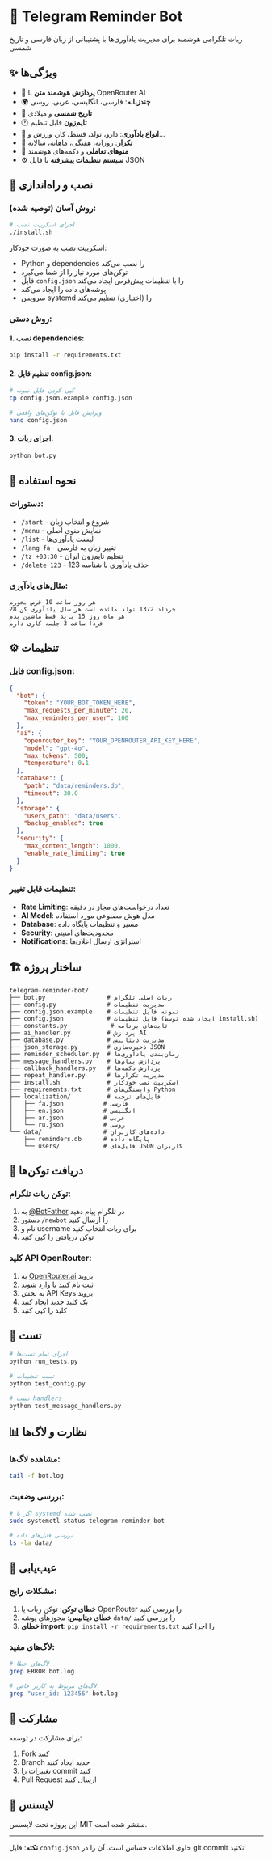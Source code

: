 # 🤖 Telegram Reminder Bot

ربات تلگرامی هوشمند برای مدیریت یادآوری‌ها با پشتیبانی از زبان فارسی و تاریخ شمسی

## ✨ ویژگی‌ها

- 🧠 **پردازش هوشمند متن** با OpenRouter AI
- 🌍 **چندزبانه**: فارسی، انگلیسی، عربی، روسی
- 📅 **تاریخ شمسی** و میلادی
- 🕐 **تایم‌زون** قابل تنظیم
- 💊 **انواع یادآوری**: دارو، تولد، قسط، کار، ورزش و...
- 🔄 **تکرار**: روزانه، هفتگی، ماهانه، سالانه
- 📱 **منوهای تعاملی** و دکمه‌های هوشمند
- ⚙️ **سیستم تنظیمات پیشرفته** با فایل JSON

## 🚀 نصب و راه‌اندازی

### روش آسان (توصیه شده):
```bash
# اجرای اسکریپت نصب
./install.sh
```

اسکریپت نصب به صورت خودکار:
- Python و dependencies را نصب می‌کند
- توکن‌های مورد نیاز را از شما می‌گیرد
- فایل `config.json` را با تنظیمات پیش‌فرض ایجاد می‌کند
- پوشه‌های داده را ایجاد می‌کند
- سرویس systemd را (اختیاری) تنظیم می‌کند

### روش دستی:

#### 1. نصب dependencies:
```bash
pip install -r requirements.txt
```

#### 2. تنظیم فایل config.json:
```bash
# کپی کردن فایل نمونه
cp config.json.example config.json

# ویرایش فایل با توکن‌های واقعی
nano config.json
```

#### 3. اجرای ربات:
```bash
python bot.py
```

## 📝 نحوه استفاده

### دستورات:
- `/start` - شروع و انتخاب زبان
- `/menu` - نمایش منوی اصلی  
- `/list` - لیست یادآوری‌ها
- `/lang fa` - تغییر زبان به فارسی
- `/tz +03:30` - تنظیم تایم‌زون ایران
- `/delete 123` - حذف یادآوری با شناسه 123

### مثال‌های یادآوری:
```
هر روز ساعت 10 قرص بخورم
28 خرداد 1372 تولد مائده است هر سال یادآوری کن  
هر ماه روز 15 باید قسط ماشین بدم
فردا ساعت 3 جلسه کاری دارم
```

## ⚙️ تنظیمات

### فایل config.json:
```json
{
  "bot": {
    "token": "YOUR_BOT_TOKEN_HERE",
    "max_requests_per_minute": 20,
    "max_reminders_per_user": 100
  },
  "ai": {
    "openrouter_key": "YOUR_OPENROUTER_API_KEY_HERE",
    "model": "gpt-4o",
    "max_tokens": 500,
    "temperature": 0.1
  },
  "database": {
    "path": "data/reminders.db",
    "timeout": 30.0
  },
  "storage": {
    "users_path": "data/users",
    "backup_enabled": true
  },
  "security": {
    "max_content_length": 1000,
    "enable_rate_limiting": true
  }
}
```

### تنظیمات قابل تغییر:
- **Rate Limiting**: تعداد درخواست‌های مجاز در دقیقه
- **AI Model**: مدل هوش مصنوعی مورد استفاده
- **Database**: مسیر و تنظیمات پایگاه داده
- **Security**: محدودیت‌های امنیتی
- **Notifications**: استراتژی ارسال اعلان‌ها

## 🏗 ساختار پروژه

```
telegram-reminder-bot/
├── bot.py                 # ربات اصلی تلگرام
├── config.py              # مدیریت تنظیمات
├── config.json.example    # نمونه فایل تنظیمات
├── config.json            # فایل تنظیمات (ایجاد شده توسط install.sh)
├── constants.py            # ثابت‌های برنامه
├── ai_handler.py          # پردازش AI
├── database.py            # مدیریت دیتابیس
├── json_storage.py        # ذخیره‌سازی JSON
├── reminder_scheduler.py  # زمان‌بندی یادآوری‌ها
├── message_handlers.py    # پردازش پیام‌ها
├── callback_handlers.py   # پردازش دکمه‌ها
├── repeat_handler.py      # مدیریت تکرارها
├── install.sh             # اسکریپت نصب خودکار
├── requirements.txt       # وابستگی‌های Python
├── localization/          # فایل‌های ترجمه
│   ├── fa.json           # فارسی
│   ├── en.json           # انگلیسی
│   ├── ar.json           # عربی
│   └── ru.json           # روسی
└── data/                 # داده‌های کاربران
    ├── reminders.db      # پایگاه داده
    └── users/            # فایل‌های JSON کاربران
```

## 🔑 دریافت توکن‌ها

### توکن ربات تلگرام:
1. به [@BotFather](https://t.me/BotFather) در تلگرام پیام دهید
2. دستور `/newbot` را ارسال کنید
3. نام و username برای ربات انتخاب کنید
4. توکن دریافتی را کپی کنید

### کلید API OpenRouter:
1. به [OpenRouter.ai](https://openrouter.ai) بروید
2. ثبت نام کنید یا وارد شوید
3. به بخش API Keys بروید
4. یک کلید جدید ایجاد کنید
5. کلید را کپی کنید

## 🧪 تست

```bash
# اجرای تمام تست‌ها
python run_tests.py

# تست تنظیمات
python test_config.py

# تست handlers
python test_message_handlers.py
```

## 📊 نظارت و لاگ‌ها

### مشاهده لاگ‌ها:
```bash
tail -f bot.log
```

### بررسی وضعیت:
```bash
# اگر با systemd نصب شده
sudo systemctl status telegram-reminder-bot

# بررسی فایل‌های داده
ls -la data/
```

## 🔧 عیب‌یابی

### مشکلات رایج:
1. **خطای توکن**: توکن ربات یا OpenRouter را بررسی کنید
2. **خطای دیتابیس**: مجوزهای پوشه `data/` را بررسی کنید
3. **خطای import**: `pip install -r requirements.txt` را اجرا کنید

### لاگ‌های مفید:
```bash
# لاگ‌های خطا
grep ERROR bot.log

# لاگ‌های مربوط به کاربر خاص
grep "user_id: 123456" bot.log
```

## 🤝 مشارکت

برای مشارکت در توسعه:
1. Fork کنید
2. Branch جدید ایجاد کنید
3. تغییرات را commit کنید
4. Pull Request ارسال کنید

## 📄 لایسنس

این پروژه تحت لایسنس MIT منتشر شده است.

---

**نکته**: فایل `config.json` حاوی اطلاعات حساس است. آن را در git commit نکنید!